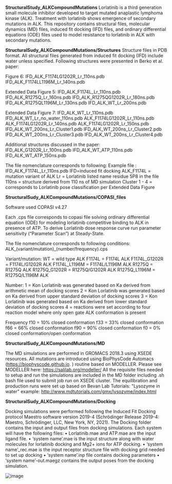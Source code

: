 **StructuralStudy_ALKCompoundMutations**
Lorlatinib is a third generation small molecule inhibitor developed to target mutated anaplastic lymphoma kinase (ALK). Treatment with lorlatinib shows emergence of secondary mutations in ALK. This repository contains structural files, molecular dynamics (MD) files, induced fit docking (IFD) files, and ordinary differential equations (ODE) files used to model resistance to lorlatinib in ALK with secondary mutations.

**StructuralSudy_ALKCompoundMutations/Structures**
Structure files in PDB format. All structural files generated from induced fit docking (IFD) include water unless specified.
Following structures were presented in Berko et al. paper:

Figure 6:
IFD_ALK_F1174LG1202R_Lr_110ns.pdb
IFD_ALK_F1174LL1196M_Lr_140ns.pdb

Extended Data Figure 5:
IFD_ALK_F1174L_Lr_110ns.pdb
IFD_ALK_R1275Q_Lr_160ns.pdb
IFD_ALK_R1275QG1202R_Lr_180ns.pdb
IFD_ALK_R1275QL1196M_Lr_130ns.pdb
IFD_ALK_WT_Lr_200ns.pdb 

Extended Data Figure 7:
IFD_ALK_WT_Lr_110ns.pdb
IFD_ALK_WT_Lr_no_water_110ns.pdb
ALK_F1174LG1202R_Lr_110ns.pdb
ALK_F1174LG1202R_Lr_140ns.pdb
ALK_F1174LG1202R_Lr_150ns.pdb
IFD_ALK_WT_200ns_Lr_Cluster1.pdb
IFD_ALK_WT_200ns_Lr_Cluster2.pdb
IFD_ALK_WT_200ns_Lr_Cluster3.pdb
IFD_ALK_WT_200ns_Lr_Cluster4.pdb

Additional structures discussed in the paper:
IFD_ALK_G1202R_Lr_100ns.pdb
IFD_ALK_WT_ATP_110ns.pdb
IFD_ALK_WT_ATP_150ns.pdb



The file nomenclature corresponds to following:
Example file : IFD_ALK_F1174L_Lr_110ns.pdb
IFD=induced fit docking
ALK_F1174L = mutation variant of ALK
Lr = Lorlatinib listed name residue 5P8 in the file 
110ns = structure derived from 110 ns of MD simulation 
Cluster 1 - 4 = corresponds to Lorlatinib pose classification per Extended Data Figure 





**StructuralSudy_ALKCompoundMutations/COPASI_files**

Software used COPASI v4.27

Each .cps file corresponds to copasi file solving ordinary differential equation (ODE) for modeling lorlatinib competitive binding to ALK in presence of ATP. To derive Lorlatinib dose response curve run parameter sensitivity (“Parameter Scan”) at Steady-State. 

The file nomenclature corresponds to following conditions:
ALK_(variant/mutation)_(number/frequency).cps

Variant/mutation: 
WT = wild type 
ALK F1174L = F1174L 
ALK F1174L_G1202R = F1174L/G1202R ALK 
F1174L_L1196M = F1174L/L1196M ALK 
R1275Q = R1275Q ALK 
R1275Q_G1202R = R1275Q/G1202R ALK 
R1275Q_L1196M = R1275Q/L1196M ALK

Number:
1 = Kon Lorlatinib was generated based on Ka derived from arithmetic mean of docking scores 
2 = Kon Lorlatinib was generated based on Ka derived from upper standard deviation of docking scores 
3 = Kon Lorlatinib was generated based on Ka derived from lower standard deviation of docking scores 
4 = reactions were set according to four reaction model where only open gate ALK conformation is present 

Frequency
f10 = 10% closed conformation 
f33 = 33% closed conformation 
f66 = 66% closed conformation 
f90 = 90% closed conformation 
f0 = 0% closed conformation/open conformation

**StructuralSudy_ALKCompoundMutations/MD**

The MD simulations are performed in GROMACS 2018.3 using XSEDE resources. 
All mutations are introduced using BioPhysCode Automacs (https://biophyscode.github.io. ) routine based on MODELLER. Please see MODELLER here:
https://salilab.org/modeller/
All the requisite files needed to setup and run the simulations are included in the MD folder including .sh bash file used to submit job run on XSEDE cluster. The equilibration and production runs were set up based on Bevan Lab Tutorials: "Lysozyme in water" example:
http://www.mdtutorials.com/gmx/lysozyme/index.html

**StructuralSudy_ALKCompoundMutations/Docking**

Docking simulations were performed following the Induced Fit Docking protocol Maestro software version 2019-4 (Schrödinger Release 2019-4: Maestro, Schrödinger, LLC, New York, NY, 2021). The Docking folder contains the input and output files from docking simulations. Each system will have the following files:
•	Lorlatinib.mae and ATP.mae are the input ligand file.
•	‘system name’.mae is the input structure along with water molecules for lorlatinib docking and Mg2+ ions for ATP docking. 
•	‘system name’_rec.mae is the input receptor structure file with docking grid needed to set up docking
•	‘system name’.inp file contains docking parameters
•	‘system name’-out.maegz contains the output poses from the docking simulation.



![image](https://user-images.githubusercontent.com/101832204/197023182-678ca264-872c-458c-8833-c0c25c0e147b.png)
